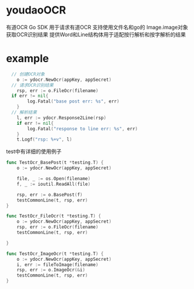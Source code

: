 # youdaoOCR
有道OCR Go SDK
用于请求有道OCR
支持使用文件名和go的 Image.image对象获取OCR识别结果
提供Word和Line结构体用于适配按行解析和按字解析的结果

# example
```go
  // 创建OCR对象
	o := ydocr.NewOcr(appKey, appSecret)
  // 请求OCR识别结果
	rsp, err := o.FileOcr(filename)
  if err != nil{
		log.Fatal("base post err: %s", err)
	}
  // 解析结果
	l, err := ydocr.Response2Line(rsp)
	if err != nil{
		log.Fatal("response to line err: %s", err)
	}
	t.Logf("rsp: %+v", l)
```

test中有详细的使用例子
```go
func TestOcr_BasePost(t *testing.T) {
	o := ydocr.NewOcr(appKey, appSecret)

	file, _ := os.Open(filename)
	f, _ := ioutil.ReadAll(file)

	rsp, err := o.BasePost(f)
	testCommonLine(t, rsp, err)
}

func TestOcr_FileOcr(t *testing.T) {
	o := ydocr.NewOcr(appKey, appSecret)
	rsp, err := o.FileOcr(filename)
	testCommonLine(t, rsp, err)

}

func TestOcr_ImageOcr(t *testing.T) {
	o := ydocr.NewOcr(appKey, appSecret)
	i, err := fileToImage(filename)
	rsp, err := o.ImageOcr(&i)
	testCommonLine(t, rsp, err)
}
```